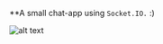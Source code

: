**A small chat-app using `Socket.IO.` :) <br>

![alt text](https://github.com/nourgaser2012/chat-app/blob/main/img/img.png?raw=true)
